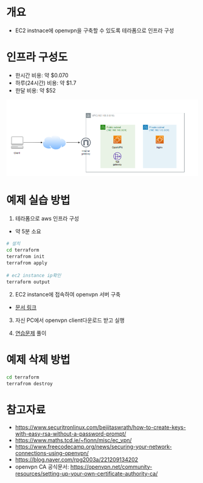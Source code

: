 # 개요
* EC2 instnace에 openvpn을 구축할 수 있도록 테라폼으로 인프라 구성

# 인프라 구성도
- 한시간 비용: 약 $0.070
- 하루(24시간) 비용: 약 $1.7
- 한달 비용: 약 $52

![](./imgs/aws_infra.png)

# 예제 실습 방법
1. 테라폼으로 aws 인프라 구성
* 약 5분 소요

```bash
# 설치
cd terraform
terrafrom init
terrafrom apply

# ec2 instance ip확인
terraform output
```

2. EC2 instance에 접속하여 openvpn 서버 구축
* [문서 링크](./documents/README.md)

3. 자신 PC에서 openvpn client다운로드 받고 실행

4. [연습문제](./questions/) 풀이

# 예제 삭제 방법
```bash
cd terraform
terrafrom destroy
```

# 참고자료
* https://www.securitronlinux.com/bejiitaswrath/how-to-create-keys-with-easy-rsa-without-a-password-prompt/
* https://www.maths.tcd.ie/~fionn/misc/ec_vpn/
* https://www.freecodecamp.org/news/securing-your-network-connections-using-openvpn/
* https://blog.naver.com/rpg2003a/221209134202
* openvpn CA 공식문서: https://openvpn.net/community-resources/setting-up-your-own-certificate-authority-ca/